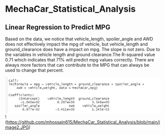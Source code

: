 # MechaCar_Statistical_Analysis

## Linear Regression to Predict MPG

Based on the data, we notice that vehicle_length, spoiler_angle and AWD does not effectively impact the mpg of vehicle, but vehicle_length and ground_clearance does have a impact on mpg. The slope is not zero. Due to the variables in vehicle length and ground clearance.The R-squared value 0.71 which indicates that 71% will predict mpg values correctly. There are always more factors that can contribute to the MPG that can always be used to change that percent. 


![Calculations](https://github.com/mhossain615/MechaCar_Statistical_Analysis/blob/main/image1.JPG)
!(https://github.com/mhossain615/MechaCar_Statistical_Analysis/blob/main/image2.JPG)



